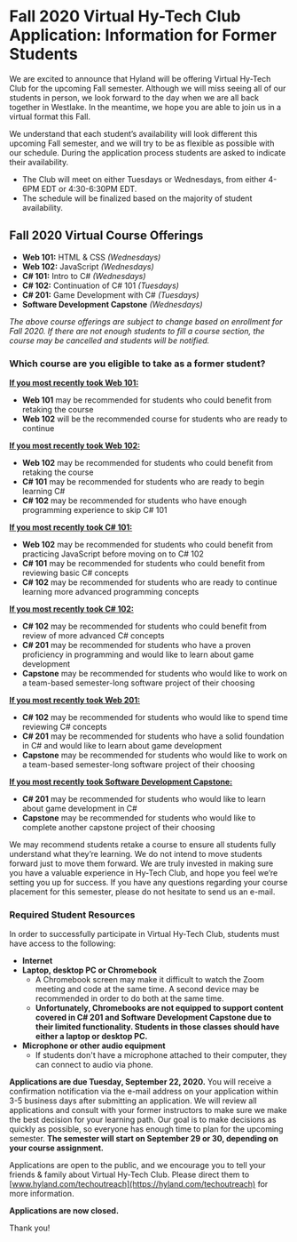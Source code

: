 # Fall 2020 Virtual Hy-Tech Club Application: Information for Former Students
We are excited to announce that Hyland will be offering Virtual Hy-Tech Club for the upcoming Fall semester. Although we will miss seeing all of our students in person, we look forward to the day when we are all back together in Westlake. In the meantime, we hope you are able to join us in a virtual format this Fall. 

We understand that each student’s availability will look different this upcoming Fall semester, and we will try to be as flexible as possible with our schedule. During the application process students are asked to indicate their availability. 
- The Club will meet on either Tuesdays or Wednesdays, from either 4-6PM EDT or 4:30-6:30PM EDT. 
- The schedule will be finalized based on the majority of student availability.

## Fall 2020 Virtual Course Offerings 
- **Web 101:** HTML & CSS _(Wednesdays)_
- **Web 102:** JavaScript _(Wednesdays)_
- **C# 101:** Intro to C# _(Wednesdays)_
- **C# 102:** Continuation of C# 101 _(Tuesdays)_
- **C# 201:** Game Development with C# _(Tuesdays)_
- **Software Development Capstone** _(Wednesdays)_

_The above course offerings are subject to change based on enrollment for Fall 2020. If there are not enough students to fill a course section, the course may be cancelled and students will be notified._

### Which course are you eligible to take as a former student?

<ins>**If you most recently took Web 101:**</ins>
- **Web 101** may be recommended for students who could benefit from retaking the course
- **Web 102** will be the recommended course for students who are ready to continue

<ins>**If you most recently took Web 102:**</ins>
- **Web 102** may be recommended for students who could benefit from retaking the course
- **C# 101** may be recommended for students who are ready to begin learning C#
- **C# 102** may be recommended for students who have enough programming experience to skip C# 101

<ins>**If you most recently took C# 101:**</ins>
- **Web 102** may be recommended for students who could benefit from practicing JavaScript before moving on to C# 102
- **C# 101** may be recommended for students who could benefit from reviewing basic C# concepts
- **C# 102** may be recommended for students who are ready to continue learning more advanced programming concepts

<ins>**If you most recently took C# 102:**</ins>
- **C# 102** may be recommended for students who could benefit from review of more advanced C# concepts
- **C# 201** may be recommended for students who have a proven proficiency in programming and would like to learn about game development
- **Capstone** may be recommended for students who would like to work on a team-based semester-long software project of their choosing

<ins>**If you most recently took Web 201:**</ins>
- **C# 102** may be recommended for students who would like to spend time reviewing C# concepts
- **C# 201** may be recommended for students who have a solid foundation in C# and would like to learn about game development
- **Capstone** may be recommended for students who would like to work on a team-based semester-long software project of their choosing

<ins>**If you most recently took Software Development Capstone:**</ins>
- **C# 201** may be recommended for students who would like to learn about game development in C#
- **Capstone** may be recommended for students who would like to complete another capstone project of their choosing

We may recommend students retake a course to ensure all students fully understand what they’re learning. We do not intend to move students forward just to move them forward. We are truly invested in making sure you have a valuable experience in Hy-Tech Club, and hope you feel we’re setting you up for success. If you have any questions regarding your course placement for this semester, please do not hesitate to send us an e-mail.

### Required Student Resources 
In order to successfully participate in Virtual Hy-Tech Club, students must have access to the following:

- **Internet**
- **Laptop, desktop PC or Chromebook**
  - A Chromebook screen may make it difficult to watch the Zoom meeting and code at the same time. A second device may be recommended in order to do both at the same time. 
  - **Unfortunately, Chromebooks are not equipped to support content covered in C# 201 and Software Development Capstone due to their limited functionality. Students in those classes should have either a laptop or desktop PC.**
- **Microphone or other audio equipment**
  - If students don't have a microphone attached to their computer, they can connect to audio via phone. 

**Applications are due Tuesday, September 22, 2020.** You will receive a confirmation notification via the e-mail address on your application within 3-5 business days after submitting an application. We will review all applications and consult with your former instructors to make sure we make the best decision for your learning path. Our goal is to make decisions as quickly as possible, so everyone has enough time to plan for the upcoming semester. **The semester will start on September 29 or 30, depending on your course assignment.**

Applications are open to the public, and we encourage you to tell your friends & family about Virtual Hy-Tech Club. Please direct them to [www.hyland.com/techoutreach](https://hyland.com/techoutreach) for more information.

**Applications are now closed.**

Thank you!
